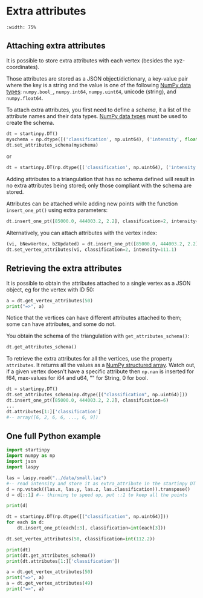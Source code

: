 # Extra attributes

```{image} figs/extra_attributes.png
:width: 75%
```

## Attaching extra attributes

It is possible to store extra attributes with each vertex (besides the xyz-coordinates).

Those attributes are stored as a JSON object/dictionary, a key-value pair where the key is a string and the value is one of the following [NumPy data types](https://numpy.org/doc/stable/user/basics.types.html): `numpy.bool_`,  `numpy.int64`, `numpy.uint64`, unicode (string), and `numpy.float64`.

To attach extra attributes, you first need to define a *schema*, it a list of the attribute names and their data types.
[NumPy data types](https://numpy.org/doc/stable/reference/arrays.dtypes.html#arrays-dtypes) must be used to create the schema.

```python
dt = startinpy.DT()
myschema = np.dtype([('classification', np.uint64), ('intensity', float)])
dt.set_attributes_schema(myschema)
```

or

```python
dt = startinpy.DT(np.dtype([('classification', np.uint64), ('intensity', float)]))
```

Adding attributes to a triangulation that has no schema defined will result in no extra attributes being stored; only those compliant with the schema are stored.

Attributes can be attached while adding new points with the function `insert_one_pt()` using extra parameters:

```python
dt.insert_one_pt([85000.0, 444003.2, 2.2], classification=2, intensity=111.1)
```

Alternatively, you can attach attributes with the vertex index:

```python
(vi, bNewVertex, bZUpdated) = dt.insert_one_pt([85000.0, 444003.2, 2.2])
dt.set_vertex_attributes(vi, classification=2, intensity=111.1)
```


## Retrieving the extra attributes

It is possible to obtain the attributes attached to a single vertex as a JSON object, eg for the vertex with ID 50:

```python
a = dt.get_vertex_attributes(50)
print("=>", a)
```

Notice that the vertices can have different attributes attached to them; some can have attributes, and some do not.

You obtain the schema of the triangulation with `get_attributes_schema()`:

```python
dt.get_attributes_schema()
```

To retrieve the extra attributes for all the vertices, use the property `attributes`.
It returns all the values as a [NumPy structured array](https://numpy.org/doc/stable/user/basics.rec.html).
Watch out, if a given vertex doesn't have a specific attribute then ``np.nan`` is inserted
for f64, max-values for i64 and u64, "" for String, 0 for bool.

```python
dt = startinpy.DT()
dt.set_attributes_schema(np.dtype([("classification", np.uint64)]))
dt.insert_one_pt([85000.0, 444003.2, 2.2], classification=6)
...
dt.attributes[1:]['classification']
#-- array([6, 2, 6, 6, ..., 6, 9])
```


## One full Python example

```python
import startinpy
import numpy as np
import json
import laspy

las = laspy.read("../data/small.laz")
#-- read intensity and store it as extra_attribute in the startinpy DT
d = np.vstack((las.x, las.y, las.z, las.classification)).transpose()
d = d[::1] #-- thinning to speed up, put ::1 to keep all the points

print(d)

dt = startinpy.DT(np.dtype([("classification", np.uint64)]))
for each in d:
    dt.insert_one_pt(each[:3], classification=int(each[3]))

dt.set_vertex_attributes(50, classification=int(112.2))

print(dt)
print(dt.get_attributes_schema())
print(dt.attributes[1:]['classification'])

a = dt.get_vertex_attributes(50)
print("=>", a)
a = dt.get_vertex_attributes(49)
print("=>", a)
```
